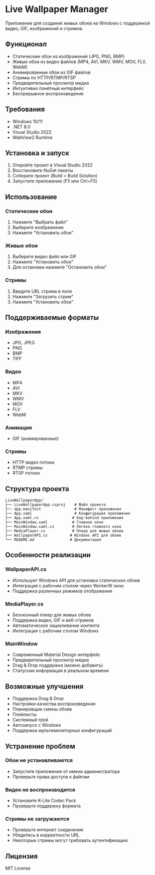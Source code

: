 # Live Wallpaper Manager

Приложение для создания живых обоев на Windows с поддержкой видео, GIF, изображений и стримов.

## Функционал

- Статические обои из изображений (JPG, PNG, BMP)
- Живые обои из видео файлов (MP4, AVI, MKV, WMV, MOV, FLV, WebM)
- Анимированные обои из GIF файлов
- Стримы по HTTP/RTMP/RTSP
- Предварительный просмотр медиа
- Интуитивно понятный интерфейс
- Беспрерывное воспроизведение

## Требования

- Windows 10/11
- .NET 8.0
- Visual Studio 2022
- WebView2 Runtime

## Установка и запуск

1. Откройте проект в Visual Studio 2022
2. Восстановите NuGet пакеты
3. Соберите проект (Build > Build Solution)
4. Запустите приложение (F5 или Ctrl+F5)

## Использование

### Статические обои
1. Нажмите "Выбрать файл"
2. Выберите изображение
3. Нажмите "Установить обои"

### Живые обои
1. Выберите видео файл или GIF
2. Нажмите "Установить обои"
3. Для остановки нажмите "Остановить обои"

### Стримы
1. Введите URL стрима в поле
2. Нажмите "Загрузить стрим"
3. Нажмите "Установить обои"

## Поддерживаемые форматы

### Изображения
- JPG, JPEG
- PNG
- BMP
- TIFF

### Видео
- MP4
- AVI
- MKV
- WMV
- MOV
- FLV
- WebM

### Анимация
- GIF (анимированные)

### Стримы
- HTTP видео потоки
- RTMP стримы
- RTSP потоки

## Структура проекта

```
LiveWallpaperApp/
├── LiveWallpaperApp.csproj    # Файл проекта
├── app.manifest               # Манифест приложения
├── App.xaml                   # Конфигурация приложения
├── App.xaml.cs               # Код-behind приложения
├── MainWindow.xaml           # Главное окно
├── MainWindow.xaml.cs        # Логика главного окна
├── MediaPlayer.cs            # Плеер для живых обоев
├── WallpaperAPI.cs          # Windows API для обоев
└── README.md                # Документация
```

## Особенности реализации

### WallpaperAPI.cs
- Использует Windows API для установки статических обоев
- Интеграция с рабочим столом через WorkerW окно
- Поддержка различных режимов отображения

### MediaPlayer.cs
- Безоконный плеер для живых обоев
- Поддержка видео, GIF и веб-стримов
- Автоматическое зацикливание контента
- Интеграция с рабочим столом Windows

### MainWindow
- Современный Material Design интерфейс
- Предварительный просмотр медиа
- Drag & Drop поддержка (можно добавить)
- Статусная информация в реальном времени

## Возможные улучшения

- Поддержка Drag & Drop
- Настройки качества воспроизведения
- Планировщик смены обоев
- Плейлисты
- Системный трей
- Автозапуск с Windows
- Поддержка мультимониторных конфигураций

## Устранение проблем

### Обои не устанавливаются
- Запустите приложение от имени администратора
- Проверьте права доступа к файлам

### Видео не воспроизводится
- Установите K-Lite Codec Pack
- Проверьте поддержку формата

### Стримы не загружаются
- Проверьте интернет соединение
- Убедитесь в корректности URL
- Некоторые стримы могут требовать аутентификацию

## Лицензия

MIT License

